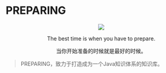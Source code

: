 # PREPARING

<div align=center>
<img src="https://avatar.csdnimg.cn/8/B/D/1_qq_36027146.jpg"/>
</div>

<p align = "center">The best time is when you have to prepare.</p>

<p align = "center">当你开始准备的时候就是最好的时候。</p>


> PREPARING，致力于打造成为一个Java知识体系的知识库。
